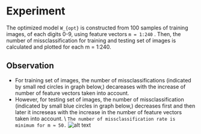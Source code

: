 Experiment
==========
The optimized model ` W_{opt} ` is constructed from 100 samples of training images, of each digits 0-9, using feature vectors `m = 1:240` . Then, the number of missclassification for training and testing set of images is calculated and plotted for each m = 1:240.

Observation
------------
*	For training set of images, the number of missclassifications (indicated by small red circles in graph below,) decareases with the increase of number of feature vectors taken into account.
*	However, for testing set of images, the number of missclassification (indicated by small blue circles in graph below,) decreases first and then later it increseas  with the increase in the number of feature vectors taken into account. \\
`The number of missclassification rate is minimum for m ≈ 50.`
![alt text](https://github.com/aerolalit/Machine-Learning/blob/master/Misclassifications/Graph.png)
